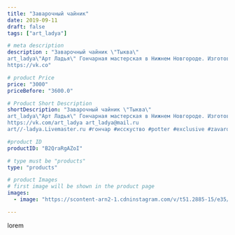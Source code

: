 ```yaml
---
title: "Заварочный чайник"
date: 2019-09-11
draft: false
tags: ["art_ladya"]

# meta description
description : "Заварочный чайник \"Тыква\" 
art_ladya\"Арт Ладья\" Гончарная мастерская в Нижнем Новгороде. Изготовление керамики и мастер//-классы по обучению. 
https://vk.co"

# product Price
price: "3000"
priceBefore: "3600.0"

# Product Short Description
shortDescription: "Заварочный чайник \"Тыква\" 
art_ladya\"Арт Ладья\" Гончарная мастерская в Нижнем Новгороде. Изготовление керамики и мастер//-классы по обучению. 
https://vk.com/art_ladya art_ladya@mail.ru 
art//-ladya.Livemaster.ru #гончар #исскуство #potter #exclusive #zavarotnyuk #керамикаручнаяработа #керамиканазаказ #handmade #керамика #гончарнаяпосуда #эксклюзивнаякерамика #painter #tea #decor #ceramicar #nntoday #claygoods #restaurant #earthenware #ceramic #design #pumpkin #pumpkinteapot #teatradition #ceramicart #teapot #заварочныйчайник #clay #авторскаякерамика"

#product ID
productID: "B2QraRgAZoI"

# type must be "products"
type: "products"

# product Images
# first image will be shown in the product page
images:
  - image: "https://scontent-arn2-1.cdninstagram.com/v/t51.2885-15/e35/68925776_226824711631803_1150411459604252232_n.jpg?se=7&tp=1&_nc_ht=scontent-arn2-1.cdninstagram.com&_nc_cat=103&_nc_ohc=_zkzl_y4h7MAX-Kh99W&ccb=7-4&oh=66d58538de417bc1f5a7378e5a4844b4&oe=608476D8&_nc_sid=86f79a&ig_cache_key=MjEzMDM5MzU0NTI0MzIwNDEwNA%3D%3D.2-ccb7-4"

---
```

lorem
